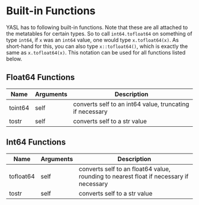 # Built-in Functions

YASL has to following built-in functions. Note that these are all attached to the metatables for certain types. 
So to call `int64.tofloat64` on something of type `int64`, if `x` was an `int64` value, one would type `x.tofloat64(x)`.
As short-hand for this, you can also type `x::tofloat64()`, which is exactly the same as `x.tofloat64(x)`. 
This notation can be used for all functions listed below.

## Float64 Functions
| Name       | Arguments | Description |
|------------|-----------|-------------|
| toint64    | self      | converts self to an int64 value, truncating if necessary |
| tostr      | self      | converts self to a str value |

## Int64 Functions
| Name       | Arguments | Description |
|------------|-----------|-------------|
| tofloat64  | self      | converts self to an float64 value, rounding to nearest float if necessary if necessary |
| tostr      | self      | converts self to a str value |


